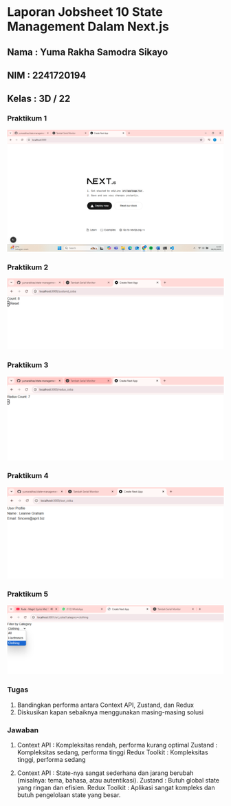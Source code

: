 # Laporan Jobsheet 10 State Management Dalam Next.js

## Nama   : Yuma Rakha Samodra Sikayo
## NIM    : 2241720194
## Kelas  : 3D / 22

### Praktikum 1
![](https://github.com/yumarakhas/state-management-next.js/blob/main/image/Cuplikan%20layar%202025-05-08%20115322.png)

### Praktikum 2
![](https://github.com/yumarakhas/state-management-next.js/blob/main/image/Cuplikan%20layar%202025-05-08%20124221.png)

### Praktikum 3
![](https://github.com/yumarakhas/state-management-next.js/blob/main/image/Cuplikan%20layar%202025-05-08%20125636.png)

### Praktikum 4
![](https://github.com/yumarakhas/state-management-next.js/blob/main/image/Cuplikan%20layar%202025-05-08%20130449.png)

### Praktikum 5
![](https://github.com/yumarakhas/state-management-next.js/blob/main/image/Cuplikan%20layar%202025-05-08%20150950.png)

### Tugas 
1. Bandingkan performa antara Context API, Zustand, dan Redux
2. Diskusikan kapan sebaiknya menggunakan masing-masing solusi

### Jawaban
1. Context API    : Kompleksitas rendah, performa kurang optimal 
   Zustand        : Kompleksitas sedang, performa tinggi
   Redux Toolkit  : Kompleksitas tinggi, performa sedang
   
2. Context API    : State-nya sangat sederhana dan jarang berubah (misalnya: tema, bahasa, atau autentikasi).
   Zustand        : Butuh global state yang ringan dan efisien.
   Redux Toolkit  : Aplikasi sangat kompleks dan butuh pengelolaan state yang besar.
